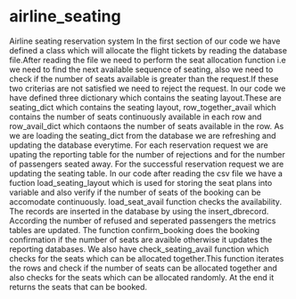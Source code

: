 # airline_seating
Airline seating reservation system 
In the first section of our code we have defined a class which will allocate the flight tickets by reading the database file.After reading the file we need to perform the seat allocation function i.e we need to find the next available sequence of seating, also we need to check if the number of seats available is greater than the request.If these two criterias are not satisfied we need to reject the request.
In our code we have defined three dictionary which contains the seating layout.These are seating_dict which contains the seating layout, row_together_avail which contains the number of seats continuously available in each row and row_avail_dict which contaons the number of seats available in the row.
As we are loading the seating_dict from the database we are refreshing  and updating the database everytime.
For each reservation request we are upating the reporting table for the number of rejections and for the number of passengers seated away.
For the successful reservation request we are updating the seating table.
In our code after reading the csv file we have a fuction load_seating_layout which is used for storing the seat plans into variable and also verify if the number of seats of the booking can be accomodate continuously.
load_seat_avail function checks the availability. 
The records are inserted in the database by using the insert_dbrecord. According the number of refused and seperated passengers the metrics tables are updated.
The function confirm_booking does the booking confirmation if the number of seats are avaible otherwise it updates the reporting databases.
We also have check_seating_avail function which checks for the seats which can be allocated together.This function iterates the rows and check if the number of seats can be allocated together and also checks for the seats which can be allocated randomly. At the end it returns the seats that can be booked.
